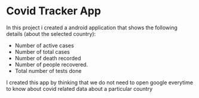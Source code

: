 # Covid Tracker App

In this project i created a android application that shows the following details (about the selected country):
* Number of active cases 
* Number of total cases 
* Number of death recorded 
* Number of people recovered.
* Total number of tests done 

I created this app by thinking that we do not need to open google everytime to know about covid related data about a particular country


